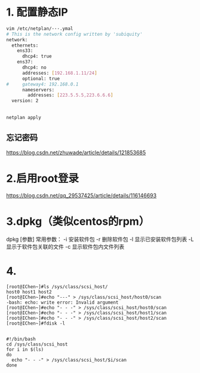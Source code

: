 # 1. 配置静态IP
```bash
vim /etc/netplan/···.ymal
# This is the network config written by 'subiquity'
network:
  ethernets:
    ens33:
      dhcp4: true
    ens37:
      dhcp4: no
      addresses: [192.168.1.11/24]
      optional: true
#     gateway4: 192.168.0.1
      nameservers:
        addresses: [223.5.5.5,223.6.6.6]
  version: 2
  
  
netplan apply
```

## 忘记密码

https://blog.csdn.net/zhuwade/article/details/121853685



# 2.启用root登录

https://blog.csdn.net/qq_29537425/article/details/116146693


# 3.dpkg（类似centos的rpm）
dpkg [参数]
常用参数：
-i	安装软件包
-r	删除软件包
-l	显示已安装软件包列表
-L	显示于软件包关联的文件
-c	显示软件包内文件列表


# 4. 

```shell
[root@IChen~]#ls /sys/class/scsi_host/
host0 host1 host2
[root@IChen~]#echo "---" > /sys/class/scsi_host/host0/scan 
-bash: echo: write error: Invalid argument
[root@IChen~]#echo "- - -" > /sys/class/scsi_host/host0/scan 
[root@IChen~]#echo "- - -" > /sys/class/scsi_host/host1/scan 
[root@IChen~]#echo "- - -" > /sys/class/scsi_host/host2/scan 
[root@IChen~]#fdisk -l


#!/bin/bash
cd /sys/class/scsi_host
for i in $(ls)
do
  echo "- - -" > /sys/class/scsi_host/$i/scan
done

```

